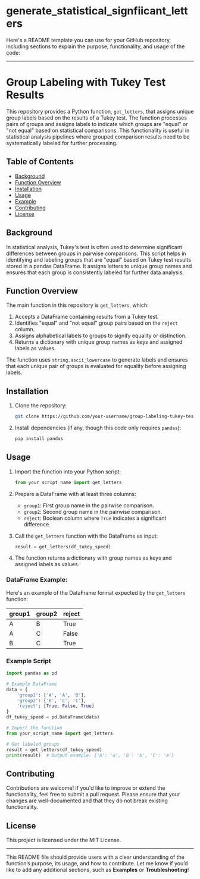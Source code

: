 # generate_statistical_signfiicant_letters
Here's a README template you can use for your GitHub repository, including sections to explain the purpose, functionality, and usage of the code:

---

# Group Labeling with Tukey Test Results

This repository provides a Python function, `get_letters`, that assigns unique group labels based on the results of a Tukey test. The function processes pairs of groups and assigns labels to indicate which groups are "equal" or "not equal" based on statistical comparisons. This functionality is useful in statistical analysis pipelines where grouped comparison results need to be systematically labeled for further processing.

## Table of Contents
- [Background](#background)
- [Function Overview](#function-overview)
- [Installation](#installation)
- [Usage](#usage)
- [Example](#example)
- [Contributing](#contributing)
- [License](#license)

## Background
In statistical analysis, Tukey's test is often used to determine significant differences between groups in pairwise comparisons. This script helps in identifying and labeling groups that are "equal" based on Tukey test results stored in a pandas DataFrame. It assigns letters to unique group names and ensures that each group is consistently labeled for further data analysis.

## Function Overview
The main function in this repository is `get_letters`, which:
1. Accepts a DataFrame containing results from a Tukey test.
2. Identifies "equal" and "not equal" group pairs based on the `reject` column.
3. Assigns alphabetical labels to groups to signify equality or distinction.
4. Returns a dictionary with unique group names as keys and assigned labels as values.

The function uses `string.ascii_lowercase` to generate labels and ensures that each unique pair of groups is evaluated for equality before assigning labels.

## Installation
1. Clone the repository:
    ```bash
    git clone https://github.com/your-username/group-labeling-tukey-test.git
    ```
2. Install dependencies (if any, though this code only requires `pandas`):
    ```bash
    pip install pandas
    ```

## Usage
1. Import the function into your Python script:
    ```python
    from your_script_name import get_letters
    ```
2. Prepare a DataFrame with at least three columns:
   - `group1`: First group name in the pairwise comparison.
   - `group2`: Second group name in the pairwise comparison.
   - `reject`: Boolean column where `True` indicates a significant difference.

3. Call the `get_letters` function with the DataFrame as input:
    ```python
    result = get_letters(df_tukey_speed)
    ```
4. The function returns a dictionary with group names as keys and assigned labels as values.

### DataFrame Example:
Here's an example of the DataFrame format expected by the `get_letters` function:

| group1 | group2 | reject |
|--------|--------|--------|
| A      | B      | True   |
| A      | C      | False  |
| B      | C      | True   |

### Example Script
```python
import pandas as pd

# Example DataFrame
data = {
    'group1': ['A', 'A', 'B'],
    'group2': ['B', 'C', 'C'],
    'reject': [True, False, True]
}
df_tukey_speed = pd.DataFrame(data)

# Import the function
from your_script_name import get_letters

# Get labeled groups
result = get_letters(df_tukey_speed)
print(result)  # Output example: {'A': 'a', 'B': 'b', 'C': 'a'}
```

## Contributing
Contributions are welcome! If you'd like to improve or extend the functionality, feel free to submit a pull request. Please ensure that your changes are well-documented and that they do not break existing functionality.

## License
This project is licensed under the MIT License.

---

This README file should provide users with a clear understanding of the function’s purpose, its usage, and how to contribute. Let me know if you’d like to add any additional sections, such as **Examples** or **Troubleshooting**!
